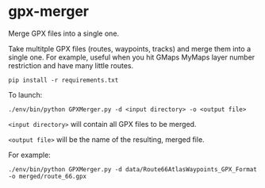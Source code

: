 # gpx-merger
Merge GPX files into a single one.

Take multitple GPX files (routes, waypoints, tracks) and merge them into a single one. For example, useful when you hit GMaps MyMaps layer number restriction and have many little routes.

`pip install -r requirements.txt`

To launch:

`./env/bin/python GPXMerger.py -d <input directory> -o <output file>`

`<input directory>` will contain all GPX files to be merged. 

`<output file>` will be the name of the resulting, merged file.

For example:

`./env/bin/python GPXMerger.py -d data/Route66AtlasWaypoints_GPX_Format -o merged/route_66.gpx`

